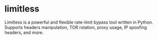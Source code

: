 # limitless
Limitless is a powerful and flexible rate-limit bypass tool written in Python. Supports headers manipulation, TOR rotation, proxy usage, IP spoofing headers, and more.
